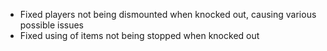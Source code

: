 - Fixed players not being dismounted when knocked out, causing various possible issues
- Fixed using of items not being stopped when knocked out